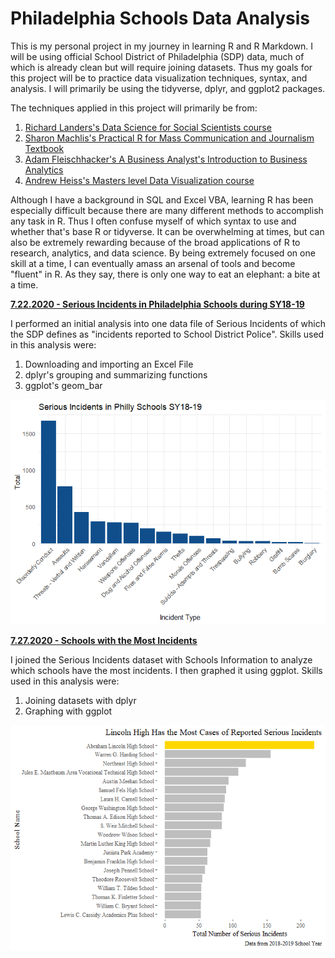 # Philadelphia Schools Data Analysis

This is my personal project in my journey in learning R and R Markdown. I will be using official School District of Philadelphia (SDP) data, much of which is already clean but will require joining datasets. Thus my goals for this project will be to practice data visualization techniques, syntax, and analysis.
I will primarily be using the tidyverse, dplyr, and ggplot2 packages. 

The techniques applied in this project will primarily be from:

  1. [Richard Landers's Data Science for Social Scientists course](http://datascience.tntlab.org/)
  2. [Sharon Machlis's Practical R for Mass Communication and Journalism Textbook](https://www.routledge.com/Practical-R-for-Mass-Communication-and-Journalism/Machlis/p/book/9781138726918?utm_source=crcpress.com&utm_medium=referral)
  3. [Adam Fleischhacker's A Business Analyst's Introduction to Business Analytics](https://www.causact.com/index.html#welcome)
  4. [Andrew Heiss's Masters level Data Visualization course](https://datavizf18.classes.andrewheiss.com/)

Although I have a background in SQL and Excel VBA, learning R has been especially difficult because there are many different methods to accomplish any task in R. Thus I often confuse myself of which syntax to use and whether that's base R or tidyverse. It can be overwhelming at times, but can also be extremely rewarding because of the broad applications of R to research, analytics, and data science. By being extremely focused on one skill at a time, I can eventually amass an arsenal of tools and become "fluent" in R. As they say, there is only one way to eat an elephant: a bite at a time. 

**[7.22.2020 - Serious Incidents in Philadelphia Schools during SY18-19](https://github.com/itsjustjin/Philly_Schools/blob/master/outputs/serious_incidents.md)**

I performed an initial analysis into one data file of Serious Incidents of which the SDP defines as "incidents reported to School District Police". Skills used in this analysis were:

  1. Downloading and importing an Excel File
  2. dplyr's grouping and summarizing functions
  3. ggplot's geom_bar
  
![image of final output](https://github.com/itsjustjin/Philly_Schools/raw/master/outputs/serious_incidents_files/figure-gfm/Graph%20it-1.png)

**[7.27.2020 - Schools with the Most Incidents](https://github.com/itsjustjin/Philly_Schools/blob/master/outputs/serious_incidents_part2.md)**

I joined the Serious Incidents dataset with Schools Information to analyze which schools have the most incidents. I then graphed it using ggplot. Skills used in this analysis were:

  1. Joining datasets with dplyr
  2. Graphing with ggplot
  
![image of final output](https://github.com/itsjustjin/Philly_Schools/raw/master/outputs/serious_incidents_part2_files/figure-gfm/unnamed-chunk-2-1.png)
